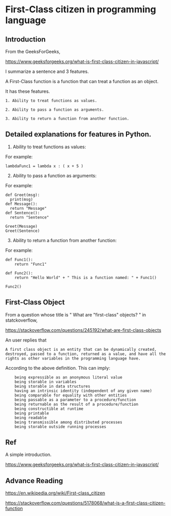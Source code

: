 # First-Class citizen in programming language
## Introduction
From the GeeksForGeeks, 

https://www.geeksforgeeks.org/what-is-first-class-citizen-in-javascript/

I summarize a sentence and 3 features.

A First-Class function is a function that can treat a function as an object.

It has these features.

    1. Ability to treat functions as values.

    2. Ability to pass a function as arguments.

    3. Ability to return a function from another function.

## Detailed explanations for features in Python.
1. Ability to treat functions as values:

For example:

    lambdaFunc1 = lambda x : ( x + 5 )

2. Ability to pass a function as arguments:

For example:

    def Greet(msg):
      print(msg)
    def Message():
      return "Message"
    def Sentence():
      return "Sentence"

    Greet(Message)
    Greet(Sentence)
    
3. Ability to return a function from another function:

For example:

    def Func1():
        return "Func1"

    def Func2():
        return "Hello World" + " This is a function named: " + Func1() 
        
    Func2()

## First-Class Object
From a question whose title is " What are "first-class" objects? " in statckoverflow,

https://stackoverflow.com/questions/245192/what-are-first-class-objects

An user replies that

    A first class object is an entity that can be dynamically created, destroyed, passed to a function, returned as a value, and have all the rights as other variables in the programming language have.

According to the above definition. This can imply:

        being expressible as an anonymous literal value
        being storable in variables
        being storable in data structures
        having an intrinsic identity (independent of any given name)
        being comparable for equality with other entities
        being passable as a parameter to a procedure/function
        being returnable as the result of a procedure/function
        being constructible at runtime
        being printable
        being readable
        being transmissible among distributed processes
        being storable outside running processes
## Ref
A simple introduction.

https://www.geeksforgeeks.org/what-is-first-class-citizen-in-javascript/

## Advance Reading
https://en.wikipedia.org/wiki/First-class_citizen

https://stackoverflow.com/questions/5178068/what-is-a-first-class-citizen-function
